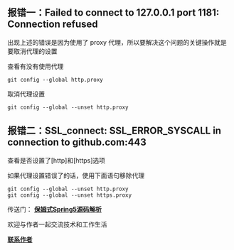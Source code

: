 
## 报错一：Failed to connect to 127.0.0.1 port 1181: Connection refused

出现上述的错误是因为使用了 proxy 代理，所以要解决这个问题的关键操作就是要取消代理的设置

查看有没有使用代理

```shell
git config --global http.proxy
```

取消代理设置

```shell
git config --global --unset http.proxy
```

## 报错二：SSL_connect: SSL_ERROR_SYSCALL in connection to github.com:443

查看是否设置了[http]和[https]选项

如果代理设置错误了的话，使用下面语句移除代理

```shell
git config --global --unset http.proxy
git config --global --unset https.proxy
```

传送门： <a href="https://gitee.com/firefish985/spring-framework-deepanalysis/tree/5.1.x#项目介绍">**保姆式Spring5源码解析**</a>

欢迎与作者一起交流技术和工作生活

<a href="https://gitee.com/firefish985/spring-framework-deepanalysis/tree/5.1.x#联系作者">**联系作者**</a>
